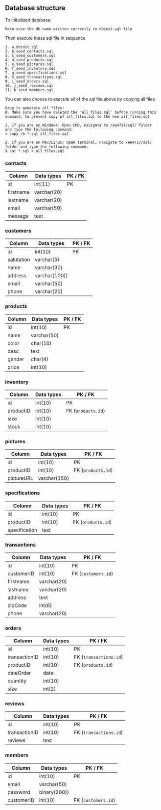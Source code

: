 ## Database structure

To initialized database:
```
Make sure the db name written correctly in dbinit.sql file
```

Then execute these sql file in sequence
```
1. a_dbinit.sql
2. b_seed_contacts.sql
3. c_seed_customers.sql
4. d_seed_products.sql
5. e_seed_pictures.sql
6. f_seed_inventory.sql
7. g_seed_specifications.sql
8. h_seed_transactions.sql
9. i_seed_orders.sql
10. j_seed_reviews.sql
11. k_seed_members.sql
```
You can also choose to execute all of the sql file above by copying all files
```
Step to generate all files:
0. Make sure you have deleted the 'all_files.sql' before running this command, to prevent copy of all_files.sql to the new all_files.sql

1. If you are on Windows: Open CMD, navigate to /ee4717/sql/ folder and type the following command:
> copy /b *.sql all_files.sql

2. If you are on Mac/Linux: Open terminal, navigate to /ee4717/sql/ folder and type the following command:
$ cat *.sql > all_files.sql
```

### contacts
| Column | Data types | PK / FK |
| ------ | ---------- | ------- |
| id | int(11) | PK |
| firstname | varchar(20) |  |
| lastname | varchar(20) |  |
| email | varchar(50) | |
| message | text | |

### customers
| Column | Data types | PK / FK |
| ------ | ---------- | ------- |
| id | int(10) | PK |
| salutation | varchar(5) | |
| name | varchar(30) | |
| address | varchar(100)) | |
| email | varchar(50) | |
| phone | varchar(20) | |

### products
| Column | Data types | PK / FK |
| ------ | ---------- | ------- |
| id | int(10) | PK |
| name | varchar(50) | |
| color | char(10) | |
| desc | text | |
| gender | char(4) | |
| price | int(10) | |

### inventory
| Column | Data types | PK / FK |
| ------ | ---------- | ------- |
| id | int(10) | PK |
| productID | int(10) | FK (`products.id`) |
| size | int(10) | |
| stock | int(10) | |

### pictures
| Column | Data types | PK / FK |
| ------ | ---------- | ------- |
| id | int(10) | PK |
| productID | int(10) | FK (`products.id`) |
| pictureURL | varchar(150) | |

### specifications
| Column | Data types | PK / FK |
| ------ | ---------- | ------- |
| id | int(10) | PK |
| productID | int(10) | FK (`products.id`) |
| specification | text | |

### transactions
| Column | Data types | PK / FK |
| ------ | ---------- | ------- |
| id | int(10) | PK |
| customerID | int(10) | FK (`customers.id`) |
| firstname | varchar(20) | |
| lastname | varchar(20) | |
| address | text | |
| zipCode | int(6) | |
| phone | varchar(20) | |

### orders
| Column | Data types | PK / FK |
| ------ | ---------- | ------- |
| id | int(10) | PK |
| transactionID | int(10) | FK (`transactions.id`) |
| productID | int(10) | FK (`products.id`) |
| dateOrder | date | |
| quantity | int(10) | |
| size | int(2) | |

### reviews
| Column | Data types | PK / FK |
| ------ | ---------- | ------- |
| id | int(10) | PK |
| transactionID | int(10) | FK (`transactions.id`) |
| reviews | text | |

### members
| Column | Data types | PK / FK |
| ------ | ---------- | ------- |
| id | int(10) | PK |
| email | varchar(50) | |
| password | binary(200)) | |
| customerID | int(10) | FK (`customers.id`) |
